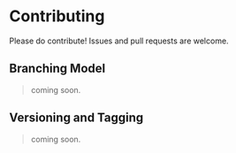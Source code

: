 # Contributing

Please do contribute! Issues and pull requests are welcome.

## Branching Model

> coming soon.

## Versioning and Tagging

> coming soon.
